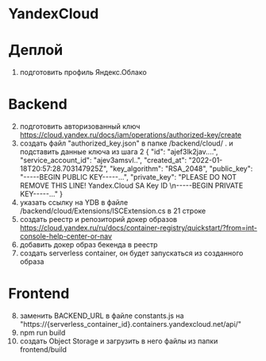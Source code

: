 # YandexCloud
# Деплой
1) подготовить профиль Яндекс.Облако
# Backend
2) подготовить авторизованный ключ https://cloud.yandex.ru/docs/iam/operations/authorized-key/create
3) создать файл "authorized_key.json" в папке /backend/cloud/ . и подставить данные ключа из шага 2
    {
  "id": "ajef3lk2jav....",
  "service_account_id": "ajev3amsvl..",
  "created_at": "2022-01-18T20:57:28.703147925Z",
  "key_algorithm": "RSA_2048",
  "public_key": "-----BEGIN PUBLIC KEY-----...",
  "private_key": "PLEASE DO NOT REMOVE THIS LINE! Yandex.Cloud SA Key ID <ajef3lk2javg30lnq0nb>\n-----BEGIN PRIVATE KEY-----..."
  }
4) указать ссылку на YDB в файле /backend/cloud/Extensions/ISCExtension.cs в 21 строке
5) создать реестр и репозиторий докер образов https://cloud.yandex.ru/ru/docs/container-registry/quickstart/?from=int-console-help-center-or-nav
6) добавить докер образ бекенда в реестр
7) создать serverless container, он будет запускаться из созданного образа
# Frontend
8) заменить BACKEND_URL в файле constants.js на 
    "https://{serverless_container_id}.containers.yandexcloud.net/api/"
9) npm run build
10) создать Object Storage и загрузить в него файлы из папки frontend/build

